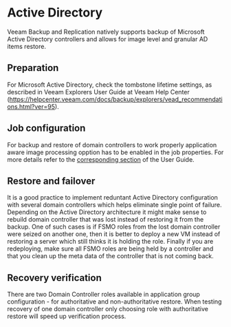 # Active Directory

Veeam Backup and Replication natively supports backup of Microsoft Active Directory controllers and allows for image level and granular AD items restore.

## Preparation

For Microsoft Active Directory, check the tombstone lifetime settings, as described in Veeam Explorers User Guide at Veeam Help Center (https://helpcenter.veeam.com/docs/backup/explorers/vead_recommendations.html?ver=95).

## Job configuration

For backup and restore of domain controllers to work properly application aware image processing opption has to be enabled in the job properties. For more details refer to the [corresponding section](https://helpcenter.veeam.com/docs/backup/vsphere/backup_job_vss_vm.html?ver=95) of the User Guide.

## Restore and failover

It is a good practice to implement reduntant Active Directory configuration with several domain controllers which helps eliminate single point of failure. Depending on the Active Directory architecture it might make sense to rebuild domain controller that was lost instead of restoring it from the backup. One of such cases is if FSMO roles from the lost domain controller were seized on another one, then it is better to deploy a new VM instead of restoring a server which still thinks it is holding the role. Finally if you are redeploying, make sure all FSMO roles are being held by a controller and that you clean up the meta data of the controller that is not coming back.

## Recovery verification

There are two Domain Controller roles available in application group configuration - for authoritative and non-authoritative restore. When testing recovery of one domain controller only choosing role with authoritative restore will speed up verification process.
